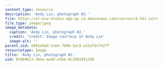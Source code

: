 ```yaml
---
content_type: resource
description: 'Andy Lin, photograph #2.'
file: https://ol-ocw-studio-app-qa.s3.amazonaws.com/courses/4-341-introduction-to-photography-and-related-media-fall-2007/019b961336eaaedde5be6c1893d917d8_lin2.jpg
file_type: image/jpeg
image_metadata:
  caption: 'Andy Lin, photograph #2.'
  credit: 'Credit: Image courtesy of Andy Lin'
  image-alt: ''
parent_uid: e081e9ad-2c64-7b00-1ec9-a11a7dc742ff
resourcetype: Image
title: 'Andy Lin, photograph #2.'
uid: 019b9613-36ea-aedd-e5be-6c1893d917d8
---
```

